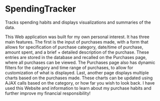 # SpendingTracker
Tracks spending habits and displays visualizations and summaries of the data.

This Web application was built for my own personal interest. It has three main features. The first is the input of purchases made, with a form that allows for specification of purchase category, date/time of purchase, amount spent, and a brief + detailed description of the purchase. These entries are stored in the database and recalled on the Purchases page, where all purchases can be viewed. The Purchases page also has dynamic filters for the category and time range of purchases, to allow for customization of what is displayed. Last, another page displays multiple charts based on the purchases made. These charts can be updated using AJAX calls based on the category, or how far you wish to look back. I have used this Website and information to learn about my purchase habits and further improve my financial responsibility!
